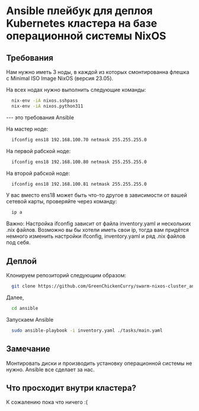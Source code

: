 # Ansible плейбук для деплоя Kubernetes кластера на базе операционной системы NixOS
## Требования
Нам нужно иметь 3 ноды, в каждой из которых смонтированна флешка с Minimal ISO Image NixOS (версия 23.05).

На всех нодах нужно выполнить следующие команды:
```sh
  nix-env -iA nixos.sshpass
  nix-env -iA nixos.python311
```
--- это требования Ansible

На мастер ноде:
```sh
  ifconfig ens18 192.168.100.70 netmask 255.255.255.0
```
На первой рабской ноде:
```sh
  ifconfig ens18 192.168.100.80 netmask 255.255.255.0
```
На второй рабской ноде:
```sh
  ifconfig ens18 192.168.100.81 netmask 255.255.255.0
```
У вас вместо ens18 может быть что-то другое в зависимости от вашей сетевой карты, проверяйте через команду:
```sh
  ip a
```
Важно: Настройка ifconfig зависит от файла inventory.yaml и нескольких .nix файлов. Возможно вы бы хотели иметь свои ip, тогда вам придётся немного изменить настройки ifconfig, inventory.yaml и ряд .nix файлов под себя.


## Деплой
Клонируем репозиторий следующим образом:
```sh
  git clone https://github.com/GreenChickenCurry/swarm-nixos-cluster_ansible.git ansible
```
Далее,
```sh
  cd ansible
```
Запускаем Ansible
```sh
  sudo ansible-playbook -i inventory.yaml ./tasks/main.yaml
```
## Замечание
Монтировать диски и производить установку операционной системы не нужно. Ansible все сделает за нас.

## Что просходит внутри кластера?

К сожалению пока что ничего :(
